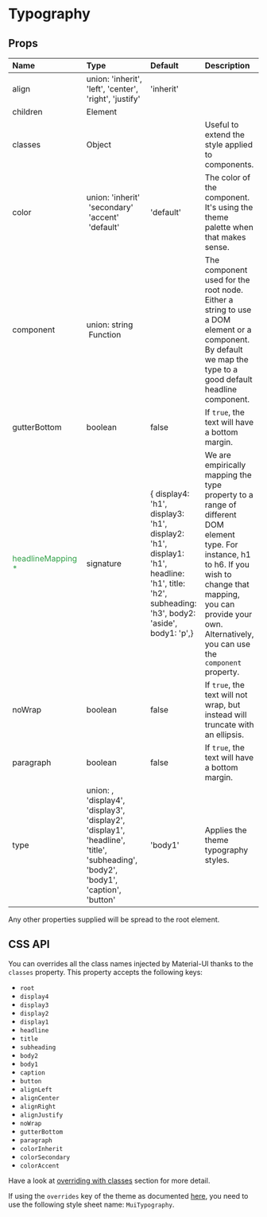 <!--- This documentation is automatically generated, do not try to edit it. -->

# Typography



## Props
| Name | Type | Default | Description |
|:-----|:-----|:--------|:------------|
| align | union:&nbsp;'inherit', 'left', 'center', 'right', 'justify'<br> | 'inherit' |  |
| children | Element |  |  |
| classes | Object |  | Useful to extend the style applied to components. |
| color | union:&nbsp;'inherit'<br>&nbsp;'secondary'<br>&nbsp;'accent'<br>&nbsp;'default'<br> | 'default' | The color of the component. It's using the theme palette when that makes sense. |
| component | union:&nbsp;string<br>&nbsp;Function<br> |  | The component used for the root node. Either a string to use a DOM element or a component. By default we map the type to a good default headline component. |
| gutterBottom | boolean | false | If `true`, the text will have a bottom margin. |
| <span style="color: #31a148">headlineMapping *</span> | signature | {  display4: 'h1',  display3: 'h1',  display2: 'h1',  display1: 'h1',  headline: 'h1',  title: 'h2',  subheading: 'h3',  body2: 'aside',  body1: 'p',} | We are empirically mapping the type property to a range of different DOM element type. For instance, h1 to h6. If you wish to change that mapping, you can provide your own. Alternatively, you can use the `component` property. |
| noWrap | boolean | false | If `true`, the text will not wrap, but instead will truncate with an ellipsis. |
| paragraph | boolean | false | If `true`, the text will have a bottom margin. |
| type | union:&nbsp;, 'display4', 'display3', 'display2', 'display1', 'headline', 'title', 'subheading', 'body2', 'body1', 'caption', 'button'<br> | 'body1' | Applies the theme typography styles. |

Any other properties supplied will be spread to the root element.

## CSS API

You can overrides all the class names injected by Material-UI thanks to the `classes` property.
This property accepts the following keys:
- `root`
- `display4`
- `display3`
- `display2`
- `display1`
- `headline`
- `title`
- `subheading`
- `body2`
- `body1`
- `caption`
- `button`
- `alignLeft`
- `alignCenter`
- `alignRight`
- `alignJustify`
- `noWrap`
- `gutterBottom`
- `paragraph`
- `colorInherit`
- `colorSecondary`
- `colorAccent`

Have a look at [overriding with classes](/customization/overrides#overriding-with-classes)
section for more detail.

If using the `overrides` key of the theme as documented
[here](/customization/themes#customizing-all-instances-of-a-component-type),
you need to use the following style sheet name: `MuiTypography`.
